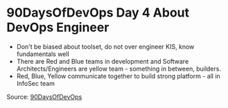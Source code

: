 # 90DaysOfDevOps Day 4 About DevOps Engineer

* Don't be biased about toolset, do not over engineer KIS, know fundamentals well
* There are Red and Blue teams in development and Software Architects/Engineers are yellow team - something in between, builders.
* Red, Blue, Yellow communicate together to build strong platform - all in InfoSec team

Source: [90DaysOfDevOps](https://github.com/MichaelCade/90DaysOfDevOps)

